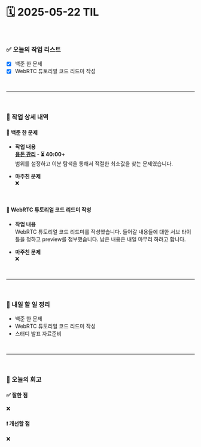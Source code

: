 # 🗓️ 2025-05-22 TIL

<br>

### ✅ 오늘의 작업 리스트  
- [x] 백준 한 문제
- [x] WebRTC 튜토리얼 코드 리드미 작성  

<br>

---

<br>

### 📌 작업 상세 내역  

#### 🔹 백준 한 문제
- **작업 내용**<br>
**[용돈 관리](https://www.acmicpc.net/problem/6236) - ⏳ 40:00+**<br>
범위를 설정하고 이분 탐색을 통해서 적절한 최소값을 찾는 문제였습니다.

- **마주친 문제**<br>
❌

<br>

#### 🔹 WebRTC 튜토리얼 코드 리드미 작성  
- **작업 내용**<br>
WebRTC  튜토리얼 코드 리드미를 작성했습니다. 들어갈 내용들에 대한 서브 타이틀을 정하고 preview를 첨부했습니다. 남은 내용은 내일 마무리 하려고 합니다.

- **마주친 문제**<br>
❌

<br>

---

<br>

### 🚀 내일 할 일 정리  

- 백준 한 문제
- WebRTC 튜토리얼 코드 리드미 작성 
- 스터디 발표 자료준비

<br>

---

<br>

### 🧐 오늘의 회고  

#### ✅ 잘한 점
❌

#### ❗ 개선할 점
❌



<br><br><br>